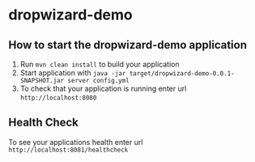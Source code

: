 # dropwizard-demo

How to start the dropwizard-demo application
---

1. Run `mvn clean install` to build your application
1. Start application with `java -jar target/dropwizard-demo-0.0.1-SNAPSHOT.jar server config.yml`
1. To check that your application is running enter url `http://localhost:8080`

Health Check
---

To see your applications health enter url `http://localhost:8081/healthcheck`
